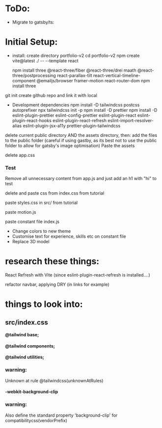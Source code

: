 # ToDo:

-  Migrate to gatsby/ts:

# Initial Setup:

-  install:
   create directory portfolio-v2
   cd portfolio-v2
   npm create vite@latest ./ -- --template react

   npm install three @react-three/fiber @react-three/drei maath @react-three/postprocessing react-parallax-tilt react-vertical-timeline-component @emailjs/browser framer-motion react-router-dom
   npm install three

git init
create github repo and link it with local

-  Development dependencies
   <!-- postcss and autoprefixer are needed when using tailwind in a react env -->
   npm install -D tailwindcss postcss autoprefixer
   npx tailwindcss init -p
   npm install -D prettier
   npm install -D eslint-plugin-prettier eslint-config-prettier eslint-plugin-react eslint-plugin-react-hooks eslint-plugin-react-refresh eslint-import-resolver-alias eslint-plugin-jsx-a11y prettier-plugin-tailwindcss

delete current public directory AND the assets directory, then:
add the files to the public folder (careful if using gastby, as its best not to use the public folder to allow for gatsby's image optimisation)
Paste the assets

delete app.css

### Test

Remove all unnecessary content from app.js and just add an h1 with "hi" to test

delete and paste css from index.css from tutorial

paste styles.css in src/ from tutorial

paste motion.js

paste constant file index.js

-  Change colors to new theme
-  Customise text for experience, skills etc on constant file
-  Replace 3D model

# research these things:

React Refresh with Vite
(since eslint-plugin-react-refresh is installed....)

refactor navbar, applying DRY (in links for example)

# things to look into:

## src/index.css

#### @tailwind base;

#### @tailwind components;

#### @tailwind utilities;

### warning:

Unknown at rule @tailwindcss(unknownAtRules)

#### -webkit-background-clip

### warning:

Also define the standard property 'background-clip' for compatibilitycss(vendorPrefix)
